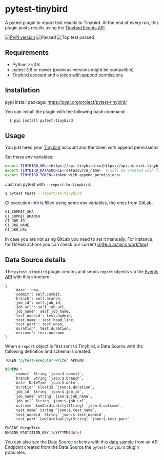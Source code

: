 pytest-tinybird
===================================

A pytest plugin to report test results to Tinybird. At the end of every run, this plugin posts results using the [Tinybird Events API](https://www.tinybird.co/docs/ingest/events-api.html). 

[![PyPI version](https://badge.fury.io/py/pytest-tinybird.svg)](https://badge.fury.io/py/pytest-tinybird)
![Passed](https://github.com/jlmadurga/pytest-tinybird/actions/workflows/main.yml/badge.svg)
![Top test passed](https://img.shields.io/endpoint?url=https://api.tinybird.co/v0/pipes/top_test_passed.ndjson?token=p.eyJ1IjogIjNhZjhlMTBhLTM2MjEtNDQ3OC04MWJmLTE5MDQ5N2UwNjBjYiIsICJpZCI6ICJkNDNmZGQ2Ni03NzY1LTQzZGYtYjEyNS0wYzNjYWJiMDgxZjUifQ.yWypEczMfJlgkjNt29pCf45XaxE1dMOr-oznll5tjpY)



Requirements
------------

- Python >=3.8
- pytest 3.8 or newer (previous versions might be compatible)
- [Tinybird account](https://www.tinybird.co/) and a [token with append permissions](https://www.tinybird.co/docs/concepts/auth-tokens.html?highlight=token#auth-token-scopes)


Installation
------------

pypi install package: https://pypi.org/project/pytest-tinybird/

You can install the plugin with the following bash command:

```bash
  $ pip install pytest-tinybird
```


Usage
------------

You just need your [Tinybird](https://www.tinybird.co/) account and the token with append permissions

Set these env variables:

```bash
export TINYBIRD_URL=<https://api.tinybird.co|https://api.us-east.tinybird.co>   # depends on your region
export TINYBIRD_DATASOURCE=<datasource_name>  # will be created with first results posted
export TINYBIRD_TOKEN=<token_with_append_permissions>
```

Just run pytest with `--report-to-tinybird`.


```bash
$ pytest tests --report-to-tinybird
```

CI execution info is filled using some env variables, the ones from GitLab.


```bash
CI_COMMIT_SHA
CI_COMMIT_BRANCH
CI_JOB_ID
CI_JOB_NAME
CI_JOB_URL
```

In case you are not using GitLab you need to set it manually. For instance, for GitHub actions you can check our current [GitHub actions workflow](https://github.com/tinybirdco/pytest-tinybird/blob/master/.github/workflows/main.yml))

Data Source details
--------------------

The `pytest-tinybird` plugin creates and sends `report` objects via the [Events API](https://www.tinybird.co/docs/ingest/events-api.html) with this structure:

```
{
	'date': now,
	'commit': self.commit,
	'branch': self.branch,
	'job_id': self.job_id,
	'job_url': self.job_url,
	'job_name': self.job_name,
	'test_nodeid': test.nodeid,
	'test_name': test.head_line,
	'test_part': test.when,
	'duration': test.duration,
	'outcome': test.outcome
}
```

When a `report` object is first sent to Tinybird, a Data Source with the following definition and schema is created:

```sql
TOKEN "pytest-executor-write" APPEND

SCHEMA >
    `commit` String `json:$.commit`,
    `branch` String `json:$.branch`,
    `date` DateTime `json:$.date`,
    `duration` Float32 `json:$.duration`,
    `job_id` String `json:$.job_id`,
    `job_name` String `json:$.job_name`,
    `job_url` String `json:$.job_url`,
    `outcome` LowCardinality(String) `json:$.outcome`,
    `test_name` String `json:$.test_name`,
    `test_nodeid` String `json:$.test_nodeid`,
    `test_part` LowCardinality(String) `json:$.test_part`

ENGINE MergeTree
ENGINE_PARTITION_KEY toYYYYMM(date)
```

You can also see the Data Source schema with this [data sample](https://api.tinybird.co/v0/pipes/ci_tests_sample.json?token=p.eyJ1IjogIjNhZjhlMTBhLTM2MjEtNDQ3OC04MWJmLTE5MDQ5N2UwNjBjYiIsICJpZCI6ICIwNzMwZTJjYy1mYzA4LTQxMDMtOTMwNy1jMThjYWY5OGI4OGUifQ.kpCQfin0KFC8olEju1qVqDH14nlSzGgqjAWpl1k7RUI)
from an API Endpoint created from the Data Source the `pytest-tinybird` plugin populates.
